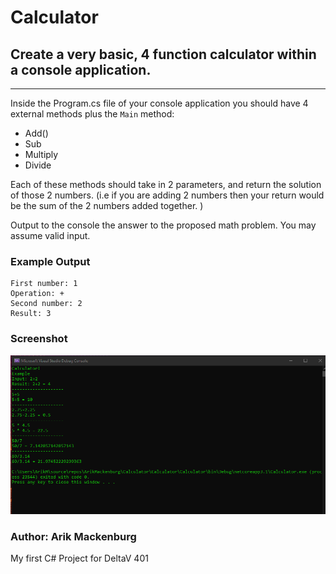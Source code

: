 # Calculator
## Create a very basic, 4 function calculator within a console application.
---------------------------------------------------------------------------
Inside the Program.cs file of your console application you should have 4 external methods plus the ```Main``` method:
+ Add()
+ Sub
+ Multiply
+ Divide

Each of these methods should take in 2 parameters, and return the solution of those 2 numbers. (i.e if you are adding 2 numbers then your return would be the sum of the 2 numbers added together. )

Output to the console the answer to the proposed math problem. You may assume valid input.

### Example Output
```
First number: 1
Operation: +
Second number: 2
Result: 3
```
### Screenshot
![Screenshot](./Images/Screenshot.png)
### Author: Arik Mackenburg
My first C# Project for DeltaV 401
